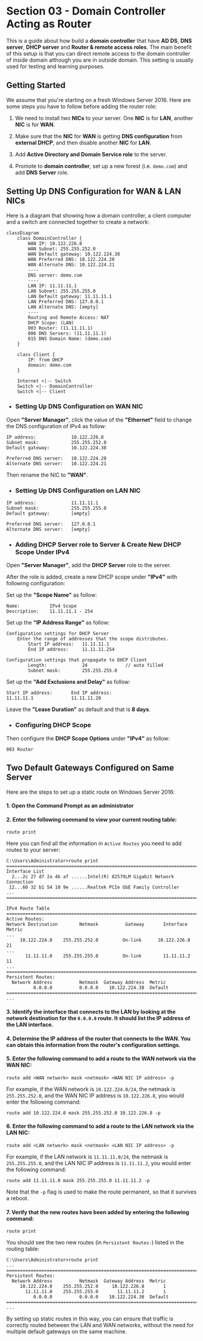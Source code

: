 # Section 03 - Domain Controller Acting as Router
This is a guide about how build a **domain controller** that have **AD DS**, **DNS server**, **DHCP server** and **Router & remote access roles**. The main benefit of this setup is that you can direct remote access to the domain controller of inside domain although you are in outside domain. This setting is usually used for testing and learning purposes.



## Getting Started
We assume that you're starting on a fresh Windows Server 2016. Here are some steps you have to follow before adding the router role:

1. We need to install two **NICs** to your server. One **NIC** is for **LAN**, another **NIC** is for **WAN**.

2. Make sure that the **NIC** for **WAN** is getting **DNS configuration** from **external DHCP**, and then disable another **NIC** for **LAN**.

3. Add **Active Directory and Domain Service role** to the server.

4. Promote to **domain controller**, set up a new forest (i.e. `demo.com`) and add **DNS Server** role.



## Setting Up DNS Configuration for WAN & LAN NICs

Here is a diagram that showing how a domain controller, a client computer and a switch are connected together to create a network:
```mermaid
classDiagram
    class DomainController {
        WAN IP: 10.122.226.8
        WAN Subnet: 255.255.252.0
        WAN Default gateway: 10.122.224.38
        WAN Preferred DNS: 10.122.224.20
        WAN Alternate DNS: 10.122.224.21
        ----
        DNS server: demo.com
        ----
        LAN IP: 11.11.11.1
        LAN Subnet: 255.255.255.0
        LAN Default gateway: 11.11.11.1
        LAN Preferred DNS: 127.0.0.1
        LAN Alternate DNS: [empty]
        ----
        Routing and Remote Access: NAT
        DHCP Scope: (LAN)
        003 Router: (11.11.11.1)
        006 DNS Servers: (11.11.11.1)
        015 DNS Domain Name: (demo.com)
    }

    class Client {
        IP: from DHCP
        domain: demo.com
    }

    Internet <|-- Switch
    Switch <|-- DomainController
    Switch <|-- Client
```


- ### Setting Up DNS Configuration on WAN NIC
Open **"Server Manager"**, click the value of the **"Ethernet"** field to change the DNS configuration of IPv4 as follow:
```
IP address:             10.122.226.8
Subnet mask:            255.255.252.0
Default gateway:        10.122.224.38

Preferred DNS server:   10.122.224.20
Alternate DNS server:   10.122.224.21
```
Then rename the NIC to **"WAN"**.


- ### Setting Up DNS Configuration on LAN NIC
```
IP address:             11.11.11.1
Subnet mask:            255.255.255.0
Default gateway:        [empty]

Preferred DNS server:   127.0.0.1
Alternate DNS server:   [empty]
```

- ### Adding DHCP Server role to Server & Create New DHCP Scope Under IPv4
Open **"Server Manager"**, add the **DHCP Server** role to the server.

After the role is added, create a new DHCP scope under **"IPv4"** with following configuration:

Set up the **"Scope Name"** as follow:
```
Name:           IPv4 Scope
Description:    11.11.11.1 - 254
```
Set up the **"IP Address Range"** as follow:
```
Configuration settings for DHCP Server
    Enter the range of addresses that the scope distributes.
        Start IP address:   11.11.11.1
        End IP address:     11.11.11.254

Configuration settings that propagate to DHCP Client
        Length:             24              // auto filled
        Subnet mask:        255.255.255.0
```
Set up the **"Add Exclusions and Delay"** as follow:
```
Start IP address:       End IP address:
11.11.11.1              11.11.11.20
```
Leave the **"Lease Duration"** as default and that is **8 days**.


- ### Configuring DHCP Scope
Then configure the **DHCP Scope Options** under **"IPv4"** as follow:
```
003 Router
```



## Two Default Gateways Configured on Same Server
Here are the steps to set up a static route on Windows Server 2016:

#### 1. Open the Command Prompt as an administrator

#### 2. Enter the following command to view your current routing table:
```
route print
```
Here you can find all the information in `Active Routes` you need to add routes to your server:
```
C:\Users\Administrator>route print
===========================================================================
Interface List
  2...2c 27 d7 2a 4b af ......Intel(R) 82579LM Gigabit Network Connection
 12...60 32 b1 54 10 9e ......Realtek PCIe GbE Family Controller
...
===========================================================================

IPv4 Route Table
===========================================================================
Active Routes:
Network Destination        Netmask          Gateway       Interface  Metric
...
     10.122.224.0    255.255.252.0         On-link      10.122.226.8     21
...
       11.11.11.0    255.255.255.0         On-link        11.11.11.2     11
...
===========================================================================
Persistent Routes:
  Network Address          Netmask  Gateway Address  Metric
          0.0.0.0          0.0.0.0    10.122.224.38  Default
===========================================================================
...
```

#### 3. Identify the interface that connects to the LAN by looking at the network destination for the `0.0.0.0` route. It should list the IP address of the LAN interface.

#### 4. Determine the IP address of the router that connects to the WAN. You can obtain this information from the router's configuration settings.

#### 5. Enter the following command to add a route to the WAN network via the WAN NIC:
```
route add <WAN network> mask <netmask> <WAN NIC IP address> -p
```
For example, if the WAN network is `10.122.224.0/24`, the netmask is `255.255.252.0`, and the WAN NIC IP address is `10.122.226.8`, you would enter the following command:
```
route add 10.122.224.0 mask 255.255.252.0 10.122.226.8 -p
```

#### 6. Enter the following command to add a route to the LAN network via the LAN NIC:
```
route add <LAN network> mask <netmask> <LAN NIC IP address> -p
```
For example, if the LAN network is `11.11.11.0/24`, the netmask is `255.255.255.0`, and the LAN NIC IP address is `11.11.11.2`, you would enter the following command:
```
route add 11.11.11.0 mask 255.255.255.0 11.11.11.2 -p
```
Note that the `-p` flag is used to make the route permanent, so that it survives a reboot.

#### 7. Verify that the new routes have been added by entering the following command:
```
route print
```
You should see the two new routes (in `Persistent Routes:`) listed in the routing table:
```
C:\Users\Administrator>route print
...
===========================================================================
Persistent Routes:
  Network Address          Netmask  Gateway Address  Metric
     10.122.224.0    255.255.252.0     10.122.226.8       1
       11.11.11.0    255.255.255.0       11.11.11.2       1
          0.0.0.0          0.0.0.0    10.122.224.38  Default
===========================================================================
...
```

By setting up static routes in this way, you can ensure that traffic is correctly routed between the LAN and WAN networks, without the need for multiple default gateways on the same machine.

